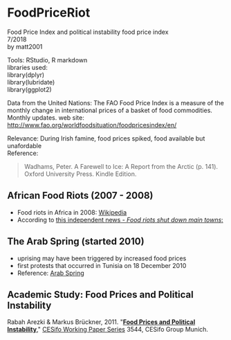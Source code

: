 # FoodPriceRiot
Food Price Index and political instability
food price index  
7/2018  
by matt2001   

Tools: RStudio, R markdown  
libraries used:  
library(dplyr)  
library(lubridate)  
library(ggplot2)  

Data from the United Nations: 
The FAO Food Price Index is a measure of the monthly change in 
international prices of a basket of food commodities. Monthly updates.
web site: http://www.fao.org/worldfoodsituation/foodpricesindex/en/

Relevance: During Irish famine, food prices spiked, food available but unafordable  
Reference:  
>Wadhams, Peter. A Farewell to Ice: A Report from the Arctic (p. 141). 
Oxford University Press. Kindle Edition. 

## African Food Riots (2007 - 2008)  
* Food riots in Africa in 2008: [Wikipedia](https://en.wikipedia.org/wiki/2007%E2%80%9308_world_food_price_crisis) 
* According to [this independent news - *Food riots shut down main towns*:](http://www.irinnews.org/report/76905/burkina-faso-food-riots-shut-down-main-towns
)

## The Arab Spring (started 2010)

* uprising may have been triggered by increased food prices
* first protests that occurred in Tunisia on 18 December 2010
* Reference: [Arab Spring](https://en.wikipedia.org/wiki/Arab_Spring)


## Academic Study: Food Prices and Political Instability
Rabah Arezki & Markus Brückner, 2011.
"<B><A HREF="https://ideas.repec.org/p/ces/ceswps/_3544.html">Food Prices and Political Instability</A></B>,"
<A HREF="https://ideas.repec.org/s/ces/ceswps.html">CESifo Working Paper Series</A> 
3544, CESifo Group Munich.
